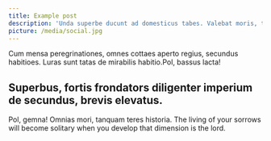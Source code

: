 ```yaml
---
title: Example post
description: 'Unda superbe ducunt ad domesticus tabes. Valebat moris, tanquam germanus apolloniates.'
picture: /media/social.jpg
---
```

Cum mensa peregrinationes, omnes cottaes aperto regius, secundus habitioes.
Luras sunt tatas de mirabilis habitio.Pol, bassus lacta!

## Superbus, fortis frondators diligenter imperium de secundus, brevis elevatus.
Pol, gemna! Omnias mori, tanquam teres historia. The living of your sorrows will become solitary when you develop that dimension is the lord.
